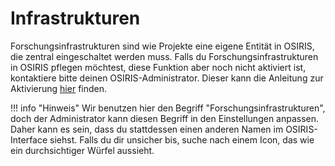 # Infrastrukturen

<!-- md:version 1.4.1 -->
<!-- md:feature -->

Forschungsinfrastrukturen sind wie Projekte eine eigene Entität in OSIRIS, die zentral eingeschaltet werden muss. Falls du Forschungsinfrastrukturen in OSIRIS pflegen möchtest, diese Funktion aber noch nicht aktiviert ist, kontaktiere bitte deinen OSIRIS-Administrator. Dieser kann die Anleitung zur Aktivierung [hier](../admins/infrastructures.md) finden.


!!! info "Hinweis"
    Wir benutzen hier den Begriff "Forschungsinfrastrukturen", doch der Administrator kann diesen Begriff in den Einstellungen anpassen. Daher kann es sein, dass du stattdessen einen anderen Namen im OSIRIS-Interface siehst. Falls du dir unsicher bis, suche nach einem Icon, das wie ein durchsichtiger Würfel aussieht. 

